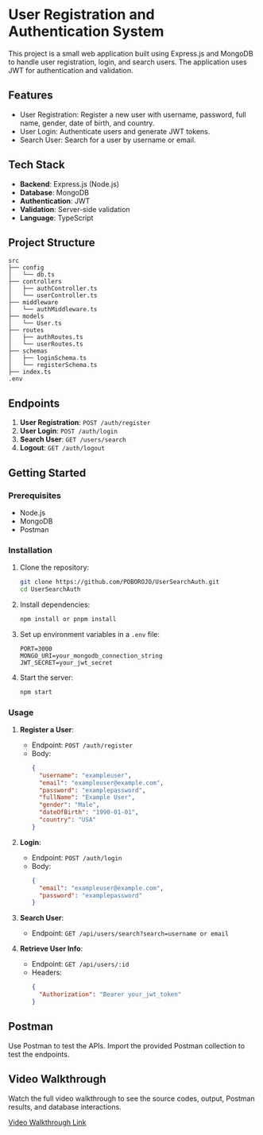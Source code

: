 # User Registration and Authentication System

This project is a small web application built using Express.js and MongoDB to handle user registration, login, and search users. The application uses JWT for authentication and validation.

## Features

- User Registration: Register a new user with username, password, full name, gender, date of birth, and country.
- User Login: Authenticate users and generate JWT tokens.
- Search User: Search for a user by username or email.

## Tech Stack

- **Backend**: Express.js (Node.js)
- **Database**: MongoDB
- **Authentication**: JWT
- **Validation**: Server-side validation
- **Language**: TypeScript

## Project Structure

```
src
├── config
│   └── db.ts
├── controllers
│   ├── authController.ts
│   └── userController.ts
├── middleware
│   └── authMiddleware.ts
├── models
│   └── User.ts
├── routes
│   ├── authRoutes.ts
│   └── userRoutes.ts
├── schemas
│   ├── loginSchema.ts
│   └── registerSchema.ts
├── index.ts
.env
```

## Endpoints

1. **User Registration**: `POST /auth/register`
2. **User Login**: `POST /auth/login`
3. **Search User**: `GET /users/search`
4. **Logout**: `GET /auth/logout`

## Getting Started

### Prerequisites

- Node.js
- MongoDB
- Postman

### Installation

1. Clone the repository:
   ```bash
   git clone https://github.com/POBOROJO/UserSearchAuth.git
   cd UserSearchAuth
   ```

2. Install dependencies:
   ```bash
   npm install or pnpm install
   ```

3. Set up environment variables in a `.env` file:
   ```
   PORT=3000
   MONGO_URI=your_mongodb_connection_string
   JWT_SECRET=your_jwt_secret
   ```

4. Start the server:
   ```bash
   npm start
   ```

### Usage

1. **Register a User**:
   - Endpoint: `POST /auth/register`
   - Body:
     ```json
     {
       "username": "exampleuser",
       "email": "exampleuser@example.com",
       "password": "examplepassword",
       "fullName": "Example User",
       "gender": "Male",
       "dateOfBirth": "1990-01-01",
       "country": "USA"
     }
     ```

2. **Login**:
   - Endpoint: `POST /auth/login`
   - Body:
     ```json
     {
       "email": "exampleuser@example.com",
       "password": "examplepassword"
     }
     ```

3. **Search User**:
   - Endpoint: `GET /api/users/search?search=username or email`

4. **Retrieve User Info**:
   - Endpoint: `GET /api/users/:id`
   - Headers:
     ```json
     {
       "Authorization": "Bearer your_jwt_token"
     }
     ```

## Postman

Use Postman to test the APIs. Import the provided Postman collection to test the endpoints.

## Video Walkthrough

Watch the full video walkthrough to see the source codes, output, Postman results, and database interactions.

[Video Walkthrough Link](https://www.loom.com/share/c57ab71dc15a4bcfb82bf4e4bde324ce?sid=429085b1-59e8-4286-b3d9-72ad275b22bc)
